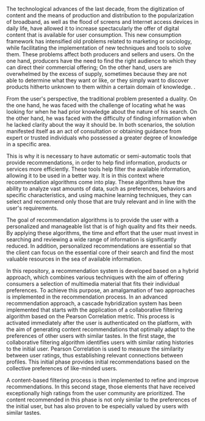 The technological advances of the last decade, from the digitization of content and the means of production and distribution to the popularization of broadband, as well as the flood of screens and Internet access devices in daily life, have allowed it to increase spectacularly the offer of digital content that is available for user consumption. This new consumption framework has intensified old problems related to marketing or sociology, while facilitating the implementation of new techniques and tools to solve them. These problems affect both producers and sellers and users. On the one hand, producers have the need to find the right audience to which they can direct their commercial offering; On the other hand, users are overwhelmed by the excess of supply, sometimes because they are not able to determine what they want or like, or they simply want to discover products hitherto unknown to them within a certain domain of knowledge. .

From the user's perspective, the traditional problem presented a duality. On the one hand, he was faced with the challenge of locating what he was looking for when he had prior knowledge about the nature of his search. On the other hand, he was faced with the difficulty of finding information when he lacked clarity about the way it should be. In both scenarios, the solution manifested itself as an act of consultation or obtaining guidance from expert or trusted individuals who possessed a greater degree of knowledge in a specific area.

This is why it is necessary to have automatic or semi-automatic tools that provide recommendations, in order to help find information, products or services more efficiently. These tools help filter the available information, allowing it to be used in a better way. It is in this context where recommendation algorithms come into play. These algorithms have the ability to analyze vast amounts of data, such as preferences, behaviors and specific characteristics, and using machine learning techniques, they can select and recommend only those that are truly relevant and in line with the user's requirements.

The goal of recommendation algorithms is to provide the user with a personalized and manageable list that is of high quality and fits their needs. By applying these algorithms, the time and effort that the user must invest in searching and reviewing a wide range of information is significantly reduced. In addition, personalized recommendations are essential so that the client can focus on the essential core of their search and find the most valuable resources in the sea of available information.

In this repository, a recommendation system is developed based on a hybrid approach, which combines various techniques with the aim of offering consumers a selection of multimedia material that fits their individual preferences. To achieve this purpose, an amalgamation of two approaches is implemented in the recommendation process.
In an advanced recommendation approach, a cascade hybridization system has been implemented that starts with the application of a collaborative filtering algorithm based on the Pearson Correlation metric. This process is activated immediately after the user is authenticated on the platform, with the aim of generating content recommendations that optimally adapt to the preferences of other users with similar tastes.
In the first stage, the collaborative filtering algorithm identifies users with similar rating histories to the initial user. Pearson Correlation is used to measure the similarity between user ratings, thus establishing relevant connections between profiles. This initial phase provides initial recommendations based on the collective preferences of like-minded users.

A content-based filtering process is then implemented to refine and improve recommendations. In this second stage, those elements that have received exceptionally high ratings from the user community are prioritized. The content recommended in this phase is not only similar to the preferences of the initial user, but has also proven to be especially valued by users with similar tastes.
